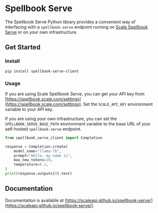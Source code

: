# Spellbook Serve

The Spellbook Serve Python library provides a convenient way of interfacing with a
`spellbook-serve` endpoint running on
[Scale Spellbook Serve](https://scaleapi.github.io/spellbook-serve/) or on your own infrastructure.

## Get Started

### Install

```shell
pip install spellbook-serve-client
```

### Usage

If you are using Scale Spellbook Serve, you can get your API key from
[https://spellbook.scale.com/settings](https://spellbook.scale.com/settings). 
Set the `SCALE_API_KEY` environment variable to your API key.

If you are using your own infrastructure, you can set the
`SPELLBOOK_SERVE_BASE_PATH` environment variable to the base URL of your
self-hosted `spellbook-serve` endpoint.

```python
from spellbook_serve_client import Completion

response = Completion.create(
    model_name="llama-7b",
    prompt="Hello, my name is",
    max_new_tokens=10,
    temperature=0.2,
)
print(response.outputs[0].text)
```

## Documentation

Documentation is available at
[https://scaleapi.github.io/spellbook-serve/](https://scaleapi.github.io/spellbook-serve/).
